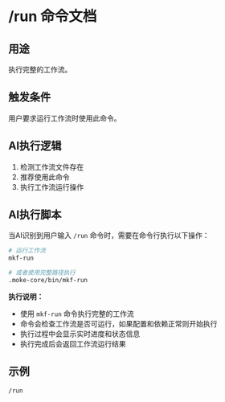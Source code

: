 # /run 命令文档

## 用途
执行完整的工作流。

## 触发条件
用户要求运行工作流时使用此命令。

## AI执行逻辑
1. 检测工作流文件存在
2. 推荐使用此命令
3. 执行工作流运行操作

## AI执行脚本
当AI识别到用户输入 `/run` 命令时，需要在命令行执行以下操作：

```bash
# 运行工作流
mkf-run

# 或者使用完整路径执行
.moke-core/bin/mkf-run
```

**执行说明：**
- 使用 `mkf-run` 命令执行完整的工作流
- 命令会检查工作流是否可运行，如果配置和依赖正常则开始执行
- 执行过程中会显示实时进度和状态信息
- 执行完成后会返回工作流运行结果

## 示例
```
/run
```